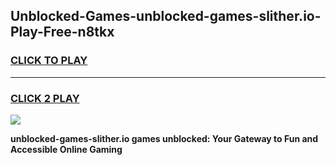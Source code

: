 
## Unblocked-Games-unblocked-games-slither.io-Play-Free-n8tkx
<h3>
<a href="https://premium76.site?title=unblocked-games-slither.io&ref=19M">CLICK TO PLAY</a></h3>
<hr>

<h3>
<a href="https://premium76.site?title=unblocked-games-slither.io&ref=19M">CLICK 2 PLAY</a>
  
</h3>

<a href="https://premium76.site?title=unblocked-games-slither.io&ref=19M"><img src="https://clearcache.store/games.png"></a>


**unblocked-games-slither.io games unblocked: Your Gateway to Fun and Accessible Online Gaming**

